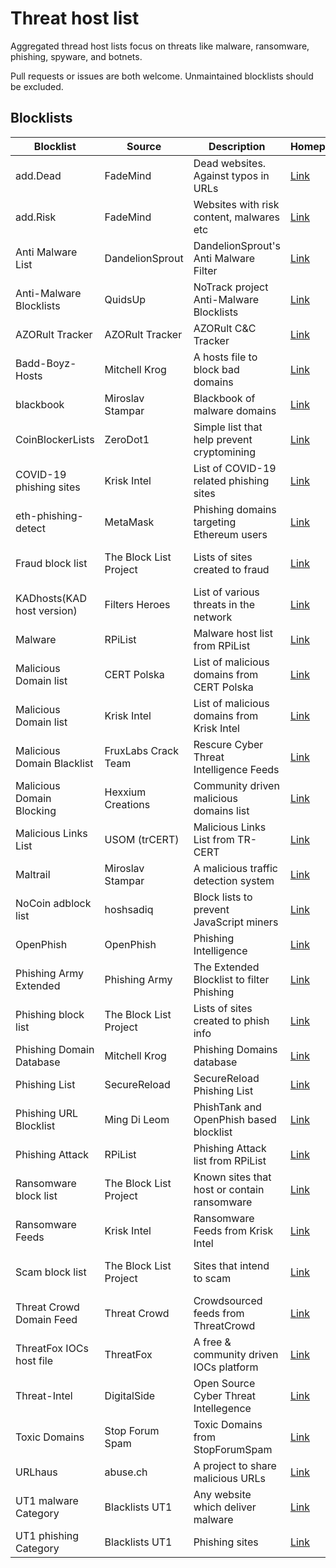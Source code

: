 # Threat host list

Aggregated thread host lists focus on threats like malware, ransomware, phishing, spyware, and botnets.

Pull requests or issues are both welcome. Unmaintained blocklists should be excluded.

## Blocklists

| Blocklist                  | Source                 | Description                                 | Homepage                            | License                         | Raw                                    |
| -------------------------- | ---------------------- | ------------------------------------------- | ----------------------------------- | ------------------------------- | -------------------------------------- |
| add.Dead                   | FadeMind               | Dead websites. Against typos in URLs        | [Link][hosts.extras]                | GPLv3+                          | [Raw][hosts.extras.add.Dead.raw]       |
| add.Risk                   | FadeMind               | Websites with risk content, malwares etc    | [Link][hosts.extras]                | GPLv3+                          | [Raw][hosts.extras.add.Risk.raw]       |
| Anti Malware List          | DandelionSprout        | DandelionSprout's Anti Malware Filter       | [Link][Anti Malware List]           | Dandelicence v1.4               | [Raw][Anti Malware List.raw]           |
| Anti-Malware Blocklists    | QuidsUp                | NoTrack project Anti-Malware Blocklists     | [Link][NoTrack project]             | GPLv3                           | [Raw][Anti-Malware Blocklists.raw]     |
| AZORult Tracker            | AZORult Tracker        | AZORult C&C Tracker                         | [Link][AZORult Tracker]             | CC0                             | [Raw][AZORult Tracker.raw]             |
| Badd-Boyz-Hosts            | Mitchell Krog          | A hosts file to block bad domains           | [Link][Badd-Boyz-Hosts]             | MIT                             | [Raw][Badd-Boyz-Hosts.raw]             |
| blackbook                  | Miroslav Stampar       | Blackbook of malware domains                | [Link][blackbook]                   | Public Domain                   | [Raw][blackbook.raw]                   |
| CoinBlockerLists           | ZeroDot1               | Simple list that help prevent cryptomining  | [Link][CoinBlockerLists]            | AGPLv3                          | [Raw][CoinBlockerLists.raw]            |
| COVID-19 phishing sites    | Krisk Intel            | List of COVID-19 related phishing sites     | [Link][Krisk Intel]                 | CC BY 4.0                       | [Raw][Covid-19 phishing sites.raw]     |
| eth-phishing-detect        | MetaMask               | Phishing domains targeting Ethereum users   | [Link][eth-phishing-detect]         | DON'T BE A DICK PUBLIC LICENSE  | [Raw][eth-phishing-detect.raw]         |
| Fraud block list           | The Block List Project | Lists of sites created to fraud             | [Link][The Block List Project]      | The Unlicense license           | [Raw][blocklistproject.fraud.raw]      |
| KADhosts(KAD host version) | Filters Heroes         | List of various threats in the network      | [Link][KADhosts]                    | CC BY-SA 4.0                    | [Raw][KADhosts.raw]                    |
| Malware                    | RPiList                | Malware host list from RPiList              | [Link][RPiList]                     | CC BY-NC 4.0                    | [Raw][RPiList.malware.raw]             |
| Malicious Domain list      | CERT Polska            | List of malicious domains from CERT Polska  | [Link][CERT Polska]                 |                                 | [Raw][MaliciousDomain.Polska.raw]      |
| Malicious Domain list      | Krisk Intel            | List of malicious domains from Krisk Intel  | [Link][Krisk Intel]                 | CC BY 4.0                       | [Raw][MaliciousDomain.Krisk.raw]       |
| Malicious Domain Blacklist | FruxLabs Crack Team    | Rescure Cyber Threat Intelligence Feeds     | [Link][Malicious Domain Blacklist]  | Public Domain                   | [Raw][Malicious Domain Blacklist.raw]  |
| Malicious Domain Blocking  | Hexxium Creations      | Community driven malicious domains list     | [Link][Malicious Domain Blocking]   |                                 | [Raw][Malicious Domain Blocking.raw]   |
| Malicious Links List       | USOM (trCERT)          | Malicious Links List from TR-CERT           | [Link][Malicious Links List-trCERT] |                                 | [Raw][Malicious Links List-trCERT.raw] |
| Maltrail                   | Miroslav Stampar       | A malicious traffic detection system        | [Link][Maltrail]                    | MIT                             | [Raw][Maltrail.raw]                    |
| NoCoin adblock list        | hoshsadiq              | Block lists to prevent JavaScript miners    | [Link][NoCoin adblock list]         | MIT                             | [Raw][NoCoin adblock list.raw]         |
| OpenPhish                  | OpenPhish              | Phishing Intelligence                       | [Link][OpenPhish]                   | All rights reserved             | [Raw][OpenPhish.raw]                   |
| Phishing Army Extended     | Phishing Army          | The Extended Blocklist to filter Phishing   | [Link][Phishing Army Extended]      | CC BY-NC 4.0                    | [Raw][Phishing Army Extended.raw]      |
| Phishing block list        | The Block List Project | Lists of sites created to phish info        | [Link][The Block List Project]      | The Unlicense license           | [Raw][blocklistproject.phishing.raw]   |
| Phishing Domain Database   | Mitchell Krog          | Phishing Domains database                   | [Link][Phishing Domain Database]    | MIT                             | [Raw][Phishing Domain Database.raw]    |
| Phishing List              | SecureReload           | SecureReload Phishing List                  | [Link][SecureReload Phishing List]  |                                 | [Raw][SecureReload Phishing List.raw]  |
| Phishing URL Blocklist     | Ming Di Leom           | PhishTank and OpenPhish based blocklist     | [Link][Phishing URL Blocklist]      | CC BY-SA 4.0                    | [Raw][Phishing URL Blocklist.raw]      |
| Phishing Attack            | RPiList                | Phishing Attack list from RPiList           | [Link][RPiList]                     | CC BY-NC 4.0                    | [Raw][RPiList.Phishing Attack.raw]     |
| Ransomware block list      | The Block List Project | Known sites that host or contain ransomware | [Link][The Block List Project]      | The Unlicense license           | [Raw][blocklistproject.ransomware.raw] |
| Ransomware Feeds           | Krisk Intel            | Ransomware Feeds from Krisk Intel           | [Link][Krisk Intel]                 | CC BY 4.0                       | [Raw][Ransomware Feeds.Krisk.raw]      |
| Scam block list            | The Block List Project | Sites that intend to scam                   | [Link][The Block List Project]      | The Unlicense license           | [Raw][blocklistproject.scam.raw]       |
| Threat Crowd Domain Feed   | Threat Crowd           | Crowdsourced feeds from ThreatCrowd         | [Link][Threat Crowd]                | Apache 2.0                      | [Raw][Threat Crowd.raw]                |
| ThreatFox IOCs host file   | ThreatFox              | A free & community driven IOCs platform     | [Link][ThreatFox]                   | CC0                             | [Raw][ThreatFox.raw]                   |
| Threat-Intel               | DigitalSide            | Open Source Cyber Threat Intellegence       | [Link][Threat-Intel]                | MIT                             | [Raw][Threat-Intel.raw]                |
| Toxic Domains              | Stop Forum Spam        | Toxic Domains from StopForumSpam            | [Link][StopForumSpam]               | [Custom][StopForumSpam.license] | [Raw][Toxic Domains.raw]               |
| URLhaus                    | abuse.ch               | A project to share malicious URLs           | [Link][URLhaus]                     | CC0                             | [Raw][URLhaus.raw]                     |
| UT1 malware Category       | Blacklists UT1         | Any website which deliver malware           | [Link][Blacklists UT1]              | CC BY-SA 4.0                    | [Raw][UT1.malware.raw]                 |
| UT1 phishing Category      | Blacklists UT1         | Phishing sites                              | [Link][Blacklists UT1]              | CC BY-SA 4.0                    | [Raw][UT1.phishing.raw]                |

[Anti Malware List]: https://github.com/DandelionSprout/adfilt
[Anti Malware List.raw]: https://github.com/DandelionSprout/adfilt/raw/master/Alternate%20versions%20Anti-Malware%20List/AntiMalwareHosts.txt

[NoTrack project]: https://gitlab.com/quidsup/notrack-blocklists
[Anti-Malware Blocklists.raw]: https://gitlab.com/quidsup/notrack-blocklists/raw/master/notrack-malware.txt

[AZORult Tracker]: https://azorult-tracker.net/
[AZORult Tracker.raw]: https://azorult-tracker.net/api/list/domain?format=plain

[Badd-Boyz-Hosts]: https://github.com/mitchellkrogza/Badd-Boyz-Hosts/
[Badd-Boyz-Hosts.raw]: https://raw.githubusercontent.com/mitchellkrogza/Badd-Boyz-Hosts/master/hosts

[blackbook]: https://github.com/stamparm/blackbook
[blackbook.raw]: https://raw.githubusercontent.com/stamparm/blackbook/master/blackbook.txt

[Blacklists UT1]: https://dsi.ut-capitole.fr/blacklists/index_en.php
[UT1.malware.raw]: https://dsi.ut-capitole.fr/blacklists/download/malware.tar.gz
[UT1.phishing.raw]: https://dsi.ut-capitole.fr/blacklists/download/phishing.tar.gz

[CoinBlockerLists]: https://gitlab.com/ZeroDot1/CoinBlockerLists/
[CoinBlockerLists.raw]: https://gitlab.com/ZeroDot1/CoinBlockerLists/-/raw/master/hosts

[eth-phishing-detect]: https://github.com/MetaMask/eth-phishing-detect/
[eth-phishing-detect.raw]: https://raw.githubusercontent.com/MetaMask/eth-phishing-detect/master/src/hosts.txt

[hosts.extras]: https://github.com/FadeMind/hosts.extras/
[hosts.extras.add.Dead.raw]: https://raw.githubusercontent.com/FadeMind/hosts.extras/master/add.Dead/hosts
[hosts.extras.add.Risk.raw]: https://raw.githubusercontent.com/FadeMind/hosts.extras/master/add.Risk/hosts

[KADhosts]: https://github.com/FiltersHeroes/KADhosts
[KADhosts.raw]: https://raw.githubusercontent.com/FiltersHeroes/KADhosts/master/KADhosts.txt

[Krisk Intel]: https://kriskintel.com/
[Covid-19 phishing sites.raw]: https://kriskintel.com/feeds/ktip_covid_domains.txt
[MaliciousDomain.Krisk.raw]: https://kriskintel.com/feeds/ktip_malicious_domains.txt
[Ransomware Feeds.Krisk.raw]: https://kriskintel.com/feeds/ktip_ransomware_feeds.txt

[CERT Polska]: https://cert.pl/en/posts/2020/03/malicious_domains/
[MaliciousDomain.Polska.raw]: https://hole.cert.pl/domains/domains.txt

[Malicious Domain Blacklist]: https://rescure.me/feeds.html
[Malicious Domain Blacklist.raw]: https://rescure.me/rescure_domain_blacklist.txt

[Malicious Domain Blocking]: https://github.com/HexxiumCreations/threat-list
[Malicious Domain Blocking.raw]: https://raw.githubusercontent.com/HexxiumCreations/threat-list/gh-pages/hosts.txt

[Malicious Links List-trCERT]: https://www.usom.gov.tr/adres
[Malicious Links List-trCERT.raw]: https://www.usom.gov.tr/url-list.txt

[Maltrail]: https://github.com/stamparm/maltrail/
[Maltrail.raw]: https://raw.githubusercontent.com/stamparm/aux/master/maltrail-malware-domains.txt

[NoCoin adblock list]: https://github.com/hoshsadiq/adblock-nocoin-list
[NoCoin adblock list.raw]: https://raw.githubusercontent.com/hoshsadiq/adblock-nocoin-list/master/hosts.txt

[OpenPhish]: https://openphish.com/
[OpenPhish.raw]: https://openphish.com/feed.txt

[Phishing Army Extended]: https://www.phishing.army/
[Phishing Army Extended.raw]: https://phishing.army/download/phishing_army_blocklist_extended.txt

[Phishing Domain Database]: https://github.com/mitchellkrogza/Phishing.Database
[Phishing Domain Database.raw]: https://raw.githubusercontent.com/mitchellkrogza/Phishing.Database/master/phishing-domains-ACTIVE.txt

[SecureReload Phishing List]: https://securereload.tech/
[SecureReload Phishing List.raw]: https://securereload.tech/Phishing/Lists/Latest/

[Phishing URL Blocklist]: https://gitlab.com/curben/phishing-filter
[Phishing URL Blocklist.raw]: https://curben.gitlab.io/malware-filter/phishing-filter-hosts.txt

[RPiList]: https://github.com/RPiList/specials/
[RPiList.malware.raw]: https://raw.githubusercontent.com/RPiList/specials/master/Blocklisten/malware
[RPiList.Phishing Attack.raw]: https://raw.githubusercontent.com/RPiList/specials/master/Blocklisten/Phishing-Angriffe

[Threat Crowd]: https://threatcrowd.org/
[Threat Crowd.raw]: https://threatcrowd.org/feeds/domains.txt

[ThreatFox]: https://threatfox.abuse.ch/
[ThreatFox.raw]: https://threatfox.abuse.ch/downloads/hostfile

[Threat-Intel]: https://github.com/davidonzo/Threat-Intel/
[Threat-Intel.raw]: https://osint.digitalside.it/Threat-Intel/lists/latestdomains.txt

[StopForumSpam]: https://www.stopforumspam.com/
[StopForumSpam.license]: https://www.stopforumspam.com/license
[Toxic Domains.raw]: https://www.stopforumspam.com/downloads/toxic_domains_whole.txt

[URLhaus]: https://urlhaus.abuse.ch/
[URLhaus.raw]: https://urlhaus.abuse.ch/downloads/hostfile/

[The Block List Project]: https://github.com/blocklistproject/Lists/
[blocklistproject.fraud.raw]: https://blocklistproject.github.io/Lists/alt-version/fraud-nl.txt
[blocklistproject.phishing.raw]: https://blocklistproject.github.io/Lists/alt-version/phishing-nl.txt
[blocklistproject.ransomware.raw]: https://blocklistproject.github.io/Lists/alt-version/ransomware-nl.txt
[blocklistproject.scam.raw]: https://blocklistproject.github.io/Lists/alt-version/scam-nl.txt
